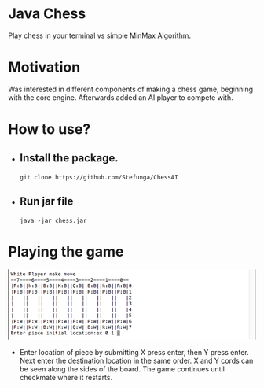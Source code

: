 # Java Chess
Play chess in your terminal vs simple MinMax Algorithm.

# Motivation
Was interested in different components of making a chess game, beginning with the core engine. Afterwards added an AI player to compete with.

# How to use?
  - ## Install the package.
    ```
    git clone https://github.com/Stefunga/ChessAI
    ```
  - ## Run jar file

    ```
    java -jar chess.jar
    ```
# Playing the game
![alt text](https://github.com/Stefunga/ChessAI/blob/master/Screen%20Shot%202019-07-06%20at%2012.30.12%20PM.png)

- Enter location of piece by submitting X press enter, then Y press enter. Next enter the destination location in the same order. X and Y cords can be seen along the sides of the board. The game continues until checkmate where it restarts. 

